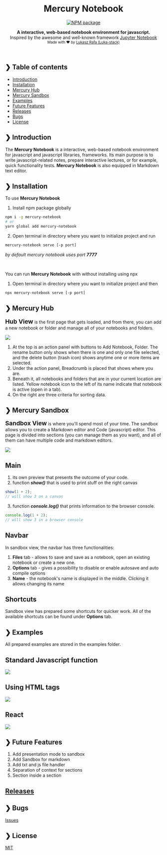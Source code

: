<h1 align="center" style="text-align: center;">Mercury Notebook</h1>

<p align="center">
  <a href="https://www.npmjs.com/package/mercury-notebook">
    <img src="https://img.shields.io/npm/v/mercury-notebook" alt="NPM package" />
  </a>
</p>

<p align="center">
  <b>A interactive, web-based notebook environment for javascript.</b></br>
  <span>Inspired by the awesome and well-known framework <a href="https://jupyter.org/">Jupyter Notebook</a></span></br>
  <sub>Made with ❤️ by <a href="https://github.com/Luka-stack">Lukasz Rafa (Luka-stack)</a></sub>
</p>

<br />

## ❯ Table of contents

- [Introduction](#-introduction)
- [Installation](#-installation)
- [Mercury Hub](#-mercury-hub)
- [Mercury Sandbox](#-mercury-sandbox)
- [Examples](#-examples)
- [Future Features](#-future-features)
- [Releases](#-releases)
- [Bugs](#-bugs)
- [License](#-license)

## ❯ Introduction

The <b>Mercury Notebook</b> is a interactive, web-based notebook environment for javascript and javascript libraries, frameworks. Its main purpose is to write javascript-related notes, prepare interactive lectures, or for example, quick functionality tests. <b>Mercury Notebook</b> is also equipped in Markdown text editor.

## ❯ Installation

To use <b>Mercury Notebook</b><br>

1. Install npm package globally

```bash
npm i -g mercury-notebook
# or
yarn global add mercury-notebook
```

2. Open terminal in directory where you want to initialize project and run

```bash
mercury-notebook serve [-p port]
```

<i>by default mercury notebook uses port <b>7777</b></i>

<br>

You can run <b>Mercury Notebook</b> with without installing using npx

1. Open terminal in directory where you want to initialize project and then

```bash
npx mercury-notebook serve [-p port]
```

## ❯ Mercury Hub

<b style="font-size: 1.2rem">Hub View</b> is the first page that gets loaded, and from there, you can add a new notebook or folder and manage all of your notebooks and folders.

<img src='./docs/FullHubView.png'/>

1. At the top is an action panel with buttons to Add Notebook, Folder. The rename button only shows when there is one and only one file selected, and the delete button (trash icon) shows anytime one or more items are selected.
2. Under the action panel, Breadcrumb is placed that shows where you are.
3. Beneath it, all notebooks and folders that are in your current location are listed. Yellow notebook icon to the left of its name indicate that notebook is active (open in a tab).
4. On the right are three criteria for sorting data.

## ❯ Mercury Sandbox

<b style="font-size: 1.2rem">Sandbox View</b> is where you'll spend most of your time. The sandbox allows you to create a Markdown editor and Code (javascript) editor. This page is divided into sections (you can manage them as you want), and all of them can have multiple code and markdown editors.

<img src='./docs/FullSandboxView.png' />

## Main

1. its own preview that presents the outcome of your code.
2. function <b><i>show()</i></b> that is used to print stuff on the right canvas<br>

```javascript
show(1 + 2);
// will show 3 on a canvas
```

3. function <b><i>console.log()</b></i> that prints information to the browser console.<br>

```javascript
console.log(1 + 2);
// will show 3 in a browser console
```

## Navbar

In sandbox view, the navbar has three functionalities:

1. <b>Files</b> tab - allows to save and save as a notebook, open an existing notebook or create a new one.
2. <b>Options</b> tab - gives a possibility to disable or enable autosave and auto compile options
3. <b>Name</b> - the notebook's name is displayed in the middle. Clicking it allows changing its name

## Shortcuts

Sandbox view has prepared some shortcuts for quicker work. All of the available shortcuts can be found under <b>Options</b> tab.

## ❯ Examples

All prepared examples are stored in the examples folder.

## Standard Javascript function

<img src='./docs/PlainJavaScript.png' />

## Using HTML tags

<img src='./docs/PlainHTML.png' />

## React

<img src='./docs/PlainReactExample.png' />

## ❯ Future Features

1. Add presentation mode to sandbox
2. Add Sandbox for markdown
3. Add txt and js file handler
4. Separation of context for sections
5. Section inside a section

## [Releases](https://github.com/Luka-stack/mercury-notebook/releases)

## ❯ Bugs

[Issues](https://github.com/Luka-stack/mercury-notebook/issues)

## ❯ License

[MIT](LICENSE)
